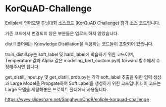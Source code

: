# KorQuAD-Challenge
Enliple배 언어모델 튜닝대회 소스코드 (KorQuAD Challenge) 참가 소스 코드입니다.

기존 코드에서 변경되지 않은 부분들은 업로드 하지 않았습니다.

distill 폴더에는 Knowledge Distillation을 적용하는 코드들이 포함되어 있습니다.

train_distill.py는 soft_label 및 hard_label에 학습하기 위한 코드이며, Temperature 값과 Alpha 값은 modeling_bert_custom.py의 forward 함수에서 수정해주시면 됩니다.

get_distill_input.py 및 get_distill_prob.py는 각각 soft_label 추출을 위한 입력 생성과 Large Model을 Propgate하여 Soft Label을 생성하기 위한 코드입니다. 이 코드는 Large 모델을 세팅해놓은 프로젝트 폴더에서 사용됩니다.

https://www.slideshare.net/SanghyunCho9/enliple-korquad-challenge
